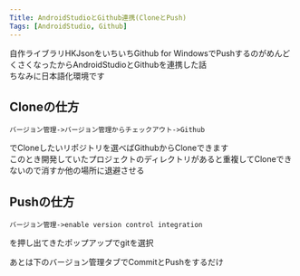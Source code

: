 ```yaml
---
Title: AndroidStudioとGithub連携(CloneとPush)
Tags: [AndroidStudio, Github]
---
```


自作ライブラリHKJsonをいちいちGithub for WindowsでPushするのがめんどくさくなったからAndroidStudioとGithubを連携した話  
ちなみに日本語化環境です

## Cloneの仕方

~~~
バージョン管理->バージョン管理からチェックアウト->Github
~~~
でCloneしたいリポジトリを選べばGithubからCloneできます  
このとき開発していたプロジェクトのディレクトリがあると重複してCloneできないので消すか他の場所に退避させる

## Pushの仕方

~~~
バージョン管理->enable version control integration
~~~
を押し出てきたポップアップでgitを選択

あとは下のバージョン管理タブでCommitとPushをするだけ